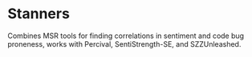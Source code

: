 # Stanners
Combines MSR tools for finding correlations in sentiment and code bug proneness, works with Percival, SentiStrength-SE, and SZZUnleashed.
